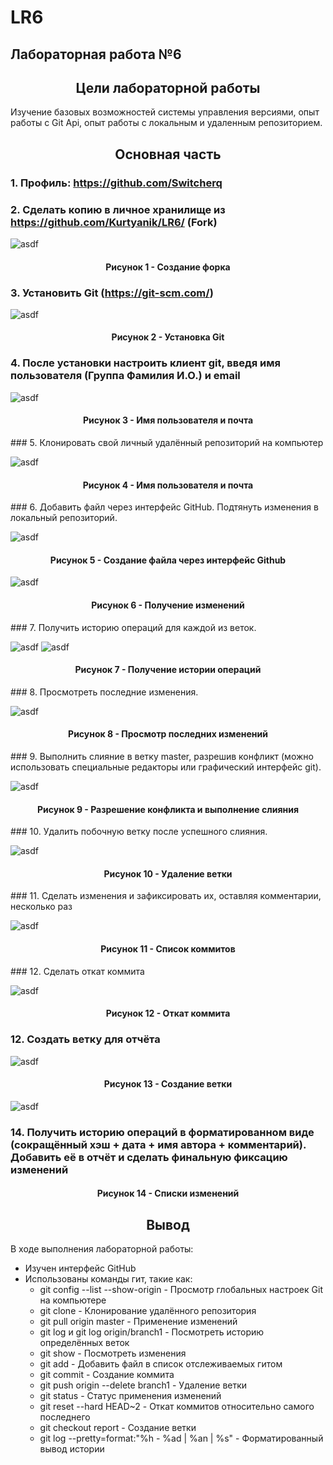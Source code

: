 # LR6
## Лабораторная работа №6

<h2 align="center"> Цели лабораторной работы</h2>
Изучение базовых возможностей системы
управления версиями, опыт работы с Git Api, опыт работы с локальным и
удаленным репозиторием.

<h2 align="center"> Основная часть</h2>

### 1. Профиль: https://github.com/Switcherq


### 2. Сделать копию в личное хранилище из https://github.com/Kurtyanik/LR6/ (Fork)

![asdf](screenshots/Снимок16.JPG)
<h4 align="center">Рисунок 1 - Создание форка</h4>

### 3. Установить Git (https://git-scm.com/)

![asdf](screenshots/Снимок12.JPG)
<h4 align="center">Рисунок 2 - Установка Git</h4>

### 4. После установки настроить клиент git, введя имя пользователя (Группа Фамилия И.О.) и email
![asdf](screenshots/Снимок13.JPG)
<h4 align="center">Рисунок 3 - Имя пользователя и почта</h4>
### 5. Клонировать свой личный удалённый репозиторий на компьютер

![asdf](screenshots/Снимок1.JPG)

<h4 align="center">Рисунок 4 - Имя пользователя и почта</h4>
### 6. Добавить файл через интерфейс GitHub. Подтянуть изменения в локальный репозиторий.

![asdf](screenshots/Снимок2.JPG)
<h4 align="center">Рисунок 5 - Создание файла через интерфейс Github</h4>

![asdf](screenshots/Снимок3.JPG)

<h4 align="center">Рисунок 6 - Получение изменений</h4>
### 7. Получить историю операций для каждой из веток.

![asdf](screenshots/Снимок4.JPG)
![asdf](screenshots/Снимок5.JPG)

<h4 align="center">Рисунок 7 - Получение истории операций</h4>
### 8. Просмотреть последние изменения.

![asdf](screenshots/Снимок6.JPG)

<h4 align="center">Рисунок 8 - Просмотр последних изменений</h4>
### 9. Выполнить слияние в ветку master, разрешив конфликт (можно использовать специальные редакторы или графический интерфейс git).



![asdf](screenshots/Снимок7.JPG)

<h4 align="center">Рисунок 9 - Разрешение конфликта и выполнение слияния</h4>
### 10. Удалить побочную ветку после успешного слияния.

![asdf](screenshots/Снимок9.JPG)
<h4 align="center">Рисунок 10 - Удаление ветки</h4>
### 11. Сделать изменения и зафиксировать их, оставляя комментарии, несколько раз


![asdf](screenshots/Снимок11.JPG)
<h4 align="center">Рисунок 11 - Список коммитов</h4>
### 12. Сделать откат коммита

![asdf](screenshots/Снимок14.JPG)
<h4 align="center">Рисунок 12 - Откат коммита</h4>

### 12. Создать ветку для отчёта


![asdf](screenshots/Снимок17.JPG)
<h4 align="center">Рисунок 13 - Создание ветки</h3>

![asdf](screenshots/Снимок15.JPG)

### 14. Получить историю операций в форматированном виде (сокращённый хэш + дата + имя автора + комментарий). Добавить её в отчёт и сделать финальную фиксацию изменений

<h4 align="center">Рисунок 14 - Списки изменений</h4>



<h2 align="center"> Вывод </h2>
В ходе выполнения лабораторной работы:
<ul>  
<li>Изучен интерфейс GitHub</li>
<li>
Использованы команды гит, такие как:
<ul>
<li>
git config --list --show-origin - Просмотр глобальных настроек Git на компьютере 
</li>
<li>
git clone - Клонирование удалённого репозитория 
</li>
<li>
git pull origin master - Применение изменений  
</li>
<li>
git log и git log origin/branch1 - Посмотреть историю определённых веток 
</li>
<li>
git show - Посмотреть изменения 
</li>
<li>
git add - Добавить файл в список отслеживаемых гитом  
</li>
<li>
git commit - Создание коммита  
</li>
<li>
git push origin --delete branch1 - Удаление ветки  
</li>
<li>
git status - Статус применения изменений  
</li>
<li>
git reset --hard HEAD~2 - Откат коммитов относительно самого последнего  
</li>
<li>
git checkout report - Создание ветки  
</li>
<li>
git log --pretty=format:"%h - %ad | %an | %s" - Форматированный вывод истории  
</li>
</ul>
</li>
</ul>